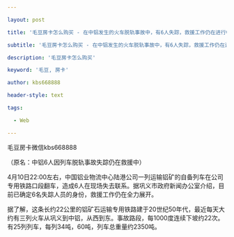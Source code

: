 ---
layout: post
title: '毛豆房卡怎么购买 - 在中铝发生的火车脱轨事故中，有6人失踪，救援工作仍在进行中。'
subtitle: '毛豆房卡怎么购买 - 在中铝发生的火车脱轨事故中，有6人失踪，救援工作仍在进行中。'
description: '毛豆房卡怎么购买'
keyword: '毛豆, 房卡'
author: kbs668888
header-style: text
tags:
  - Web
---
毛豆房卡微信kbs668888

（原名：中铝6人因列车脱轨事故失踪仍在救援中）

4月10日22:00左右，中国铝业物流中心陆港公司一列运输铝矿的自备列车在公司专用铁路口段翻车，造成6人在现场失去联系。据巩义市政府新闻办公室介绍，目前已确定6名失踪人员的身份，救援工作仍在全力展开。

据了解，这条长约22公里的铝矿石运输专用铁路建于20世纪50年代，最近每天大约有三列火车从巩义到中铝，从西到东。事故路段，每1000度连续下坡约22次。有25列列车，每列34吨，60吨，列车总重量约2350吨。


